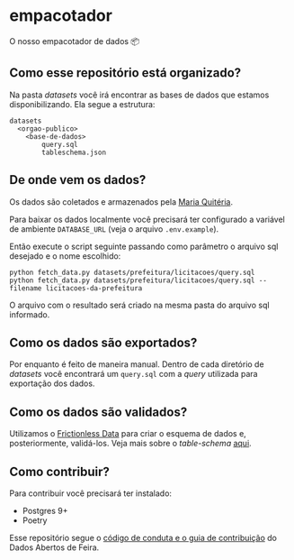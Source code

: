 # empacotador

O nosso empacotador de dados 📦

## Como esse repositório está organizado?

Na pasta _datasets_ você irá encontrar as bases de dados que estamos
disponibilizando. Ela segue a estrutura:

```
datasets
  <orgao-publico>
    <base-de-dados>
        query.sql
        tableschema.json
```

## De onde vem os dados?

Os dados são coletados e armazenados pela [Maria Quitéria](https://github.com/DadosAbertosDeFeira/maria-quiteria/).

Para baixar os dados localmente você precisará ter configurado a variável de ambiente
`DATABASE_URL` (veja o arquivo `.env.example`).

Então execute o script seguinte passando como parâmetro o arquivo sql desejado e o nome escolhido:

```
python fetch_data.py datasets/prefeitura/licitacoes/query.sql
python fetch_data.py datasets/prefeitura/licitacoes/query.sql --filename licitacoes-da-prefeitura
```

O arquivo com o resultado será criado na mesma pasta do arquivo sql informado.

## Como os dados são exportados?

Por enquanto é feito de maneira manual. Dentro de cada diretório de _datasets_
você encontrará um `query.sql` com a _query_ utilizada para exportação dos dados.

## Como os dados são validados?

Utilizamos o [Frictionless Data](https://frictionlessdata.io) para criar o esquema de dados e,
posteriormente, validá-los. Veja mais sobre o _table-schema_ [aqui](https://specs.frictionlessdata.io/table-schema/#concepts).

## Como contribuir?

Para contribuir você precisará ter instalado:

* Postgres 9+
* Poetry

Esse repositório segue o [código de conduta e o guia de contribuição](https://github.com/DadosAbertosDeFeira/guias)
do Dados Abertos de Feira.
